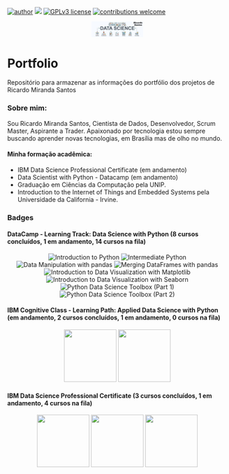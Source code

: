 [![author](https://img.shields.io/badge/Ricardo%20Miranda%20Santos-Data%20Scientist-red.svg)](https://www.linkedin.com/in/ricardo-miranda-santos-en/) [![](https://img.shields.io/badge/python-3.7+-blue.svg)](https://www.python.org/downloads/release/python-365/) [![GPLv3 license](https://img.shields.io/badge/License-GPLv3-blue.svg)](http://perso.crans.org/besson/LICENSE.html) [![contributions welcome](https://img.shields.io/badge/contributions-welcome-brightgreen.svg?style=flat)](https://github.com/carlosfab/data_science/issues)

<p align="center">
 <img width='120'  alt="Introduction to Python" src="logo.png">
 
# Portfolio
Repositório para armazenar as informações do portfólio dos projetos de Ricardo Miranda Santos



### Sobre mim:

Sou Ricardo Miranda Santos, Cientista de Dados, Desenvolvedor, Scrum Master, Aspirante a Trader. Apaixonado por tecnologia estou sempre buscando aprender novas tecnologias, em Brasília mas de olho no mundo.
#### Minha formação acadêmica:
* IBM Data Science Professional Certificate (em andamento)
* Data Scientist with Python - Datacamp (em andamento)
* Graduação em Ciências da Computação pela UNIP.
* Introduction to the Internet of Things and Embedded Systems pela Universidade da California - Irvine.


### Badges
#### DataCamp - Learning Track: Data Science with Python (8 cursos concluídos, 1 em andamento, 14 cursos na fila)
<p align="center">
 <img width='120' height='120' alt="Introduction to Python" src="https://assets.datacamp.com/production/course_735/shields/original/shield_image_course_735_20200102-1-iowrb6?1577980473">
  <img  width='120' height='120' alt="Intermediate Python" src="https://assets.datacamp.com/production/course_799/shields/original/shield_image_course_799_20200228-1-119xpm0?1582886778">
<img width='120' height='120' alt="Data Manipulation with pandas" src="https://assets.datacamp.com/production/course_22066/shields/original/shield_image_course_22066_20200226-1-1htbq0f?1582741121">
<img width='120' height='120' alt="Merging DataFrames with pandas" src="https://assets.datacamp.com/production/course_1681/shields/original/shield_image_course_1681_20200610-1-vqdww?1591820204">
  <img width='120' height='120' alt="Introduction to Data Visualization with Matplotlib" src="https://assets.datacamp.com/production/course_13706/shields/original/shield_image_course_13706_20200109-1-1lqzun3?1578581629">
<img  width='120' height='120' alt="Introduction to Data Visualization with Seaborn" src="https://assets.datacamp.com/production/course_15192/shields/original/shield_image_course_15192_20200223-1-suedko?1582486401">
<img width='120' height='120' alt="Python Data Science Toolbox (Part 1)" src="https://assets.datacamp.com/production/course_1532/shields/original/shield_image_course_1532_20190827-1-sv9huy?1566934931">
<img  width='120' height='120' alt="Python Data Science Toolbox (Part 2)" src="https://assets.datacamp.com/production/course_1531/shields/original/shield_image_course_1531_20200205-1-1aojucr?1580930825">
</p>

#### IBM Cognitive Class - Learning Path: Applied Data Science with Python (em andamento, 2 cursos concluídos, 1 em andamento, 0 cursos na fila)
<p align="center">
  <img width='120' height='120' src="https://images.youracclaim.com/size/340x340/images/84ac9eff-b8a2-4683-846b-f59887a73801/Python%2B101%2BData%2BScience.png" >
  <img width='120' height='120' src="https://images.youracclaim.com/size/340x340/images/ba34cb1c-4344-43f5-9685-55e2e901c0f0/Data_Analysis_using_Python.png" >
</p>

#### IBM Data Science Professional Certificate (3 cursos concluídos, 1 em andamento, 4 cursos na fila)
<p align="center">
  <img width='120' height='120' src="https://images.youracclaim.com/size/340x340/images/5fc2d535-e716-46c4-881a-f4822b8da0e5/Cognitive%2BClass%2B-%2BWhat%2Bis%2BData%2BScience.png" >
  <img width='120' height='120' src="https://images.youracclaim.com/size/340x340/images/134d257e-8053-4b7b-a421-dff7135a19d6/Cognitive%2BClass%2B-%2BOpn%2BSource%2BTools%2Bfor%2BData%2BSci.png" >
  <img width='120' height='120' src="https://images.youracclaim.com/size/340x340/images/4073555c-8730-49bc-866c-1b9bec16d2ab/Cognitive%2BClass%2B-%2BData%2BScience%2BMethodology.png" >
</p>
